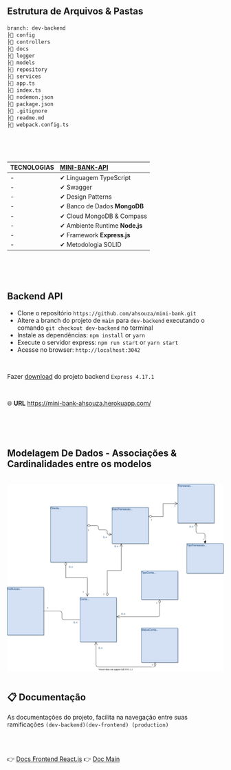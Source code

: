

## Estrutura de Arquivos & Pastas

```
branch: dev-backend
├📂 config
├📂 controllers
├📂 docs
├📂 logger
├📂 models
├📂 repository
├📂 services
├📄 app.ts
├📄 index.ts
├📄 nodemon.json
├📄 package.json
├📄 .gitignore
├📄 readme.md
├📄 webpack.config.ts

```
<br>
<br>
<br>

| TECNOLOGIAS              | [MINI-BANK-API](https://github.com/ahsouza/mini-bank) |
| ------------------------ | :----------------------------------------------------------- |
| -                        | ✔ Linguagem TypeScript
| -                        | ✔ Swagger
| -                        | ✔ Design Patterns 
| -                        | ✔ Banco de Dados **MongoDB**                            
| -                        | ✔ Cloud MongoDB & Compass                                          
| -                        | ✔ Ambiente Runtime **Node.js**
| -                        | ✔ Framework **Express.js**
| -                        | ✔ Metodologia SOLID

<br>
<br>
<br>


## Backend API

- Clone o repositório `https://github.com/ahsouza/mini-bank.git` 
- Altere a branch do projeto de `main` para `dev-backend` executando o comando `git checkout dev-backend` no terminal
- Instale as dependências: `npm install` or `yarn`
- Execute o servidor express: `npm run start` or `yarn start`
- Acesse no browser: `http://localhost:3042`

<br>

Fazer [download](https://github.com/ahsouza/mini-bank/archive/dev-backend.zip) do projeto backend `Express 4.17.1`

<br>

🌐 **URL** https://mini-bank-ahsouza.herokuapp.com/

<br>
<br>
<br>


## Modelagem De Dados - Associações & Cardinalidades entre os modelos

<br>
 <img src="https://raw.githubusercontent.com/ahsouza/mini-bank/dfe7d254f99a6fbcbf6504a2b07442054596a15b/assets/modalagem-de-dados.svg" align="center" alt="GitHub Readme Stats" />

<br>
<br>



## 📋 Documentação

As documentações do projeto, facilita na navegação entre suas ramificações `(dev-backend)(dev-frontend) (production)` 

<br>
<br>


👉 [Docs Frontend React.js](https://github.com/ahsouza/mini-bank/tree/dev-frontend)
👉 [Doc Main](https://github.com/ahsouza/mini-bank/tree/main)
